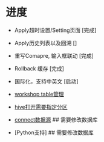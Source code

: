 # 进度

* Apply超时设置/Setting页面 [完成]
* Apply历史列表以及回溯 []
* 重写Comapre, 输入框联动 [完成]
* Rollback 缓存 [完成]
* 国际化，支持中英文 [启动]
* [workshop table管理](完成)

* [hive打开需要指定分区](完成)
* [connect数据源]() ## 需要修改数据库
* [Python支持] ## 需要修改数据库